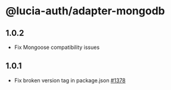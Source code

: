 # @lucia-auth/adapter-mongodb

## 1.0.2

-   Fix Mongoose compatibility issues

## 1.0.1

-   Fix broken version tag in package.json [#1378](https://github.com/lucia-auth/lucia/pull/1378)
